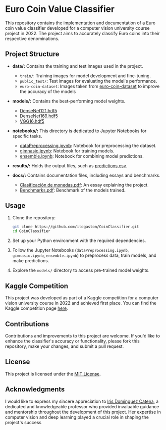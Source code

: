 # Euro Coin Value Classifier

This repository contains the implementation and documentation of a Euro coin value classifier developed for a computer vision university course project in 2022. The project aims to accurately classify Euro coins into their respective denominations.

## Project Structure

- **data/:** Contains the training and test images used in the project.
  - `train/`: Training images for model development and fine-tuning.
  - `public_test/`: Test images for evaluating the model's performance.
  - `euro-coin-dataset`: Images taken from [euro-coin-dataset](https://github.com/SuperDiodo/euro-coin-dataset) to improve the accuracy of the models

- **models/:** Contains the best-performing model weights.
  - [DenseNet121.hdf5](models/DenseNet121.hdf5)
  - [DenseNet169.hdf5](models/DenseNet169.hdf5)
  - [VGG16.hdf5](models/VGG16.hdf5)

- **notebooks/:** This directory is dedicated to Jupyter Notebooks for specific tasks.
  - [dataPreprocessing.ipynb](notebooks/dataPreprocessing.ipynb): Notebook for preprocessing the dataset.
  - [gimnasio.ipynb](notebooks/gimnasio.ipynb): Notebook for training models.
  - [ensemble.ipynb](notebooks/ensemble.ipynb): Notebook for combining model predictions.

- **results/:** Holds the output files, such as [predictions.csv](results/predictions.csv).

- **docs/:** Contains documentation files, including essays and benchmarks.
  - [Clasificación de monedas.pdf](docs/Clasificación%20de%20monedas.pdf): An essay explaining the project.
  - [Benchmarks.pdf](docs/Benchmarks.pdf): Benchmark of the models trained.

## Usage

1. Clone the repository:
   ```bash
   git clone https://github.com/itogaston/CoinClassifier.git
   cd CoinClassifier
   ```

2. Set up your Python environment with the required dependencies.

3. Follow the Jupyter Notebooks (`dataPreprocessing.ipynb`, `gimnasio.ipynb`, `ensemble.ipynb`) to preprocess data, train models, and make predictions.

4. Explore the `models/` directory to access pre-trained model weights.

## Kaggle Competition

This project was developed as part of a Kaggle competition for a computer vision university course in 2022 and achieved first place. You can find the Kaggle competition page [here](https://www.kaggle.com/competitions/vision-artificial-upna2021-clasificacion-monedas).

## Contributions

Contributions and improvements to this project are welcome. If you'd like to enhance the classifier's accuracy or functionality, please fork this repository, make your changes, and submit a pull request.

## License

This project is licensed under the [MIT License](LICENSE).

## Acknowledgments

I would like to express my sincere appreciation to [Iris Dominguez Catena](https://www.unavarra.es/pdi?uid=811899), a dedicated and knowledgeable professor who provided invaluable guidance and mentorship throughout the development of this project. Her expertise in computer vision and deep learning played a crucial role in shaping the project's success.
